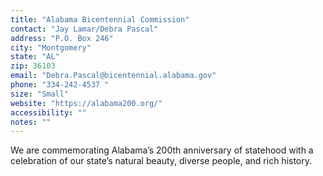 ```yaml
---
title: "Alabama Bicentennial Commission"
contact: "Jay Lamar/Debra Pascal"
address: "P.O. Box 246"
city: "Montgomery"
state: "AL"
zip: 36103
email: "Debra.Pascal@bicentennial.alabama.gov"
phone: "334-242-4537 "
size: "Small"
website: "https://alabama200.org/"
accessibility: ""
notes: ""
--- 
```

We are commemorating Alabama’s 200th anniversary of statehood with a celebration of our state’s natural beauty, diverse people, and rich history.